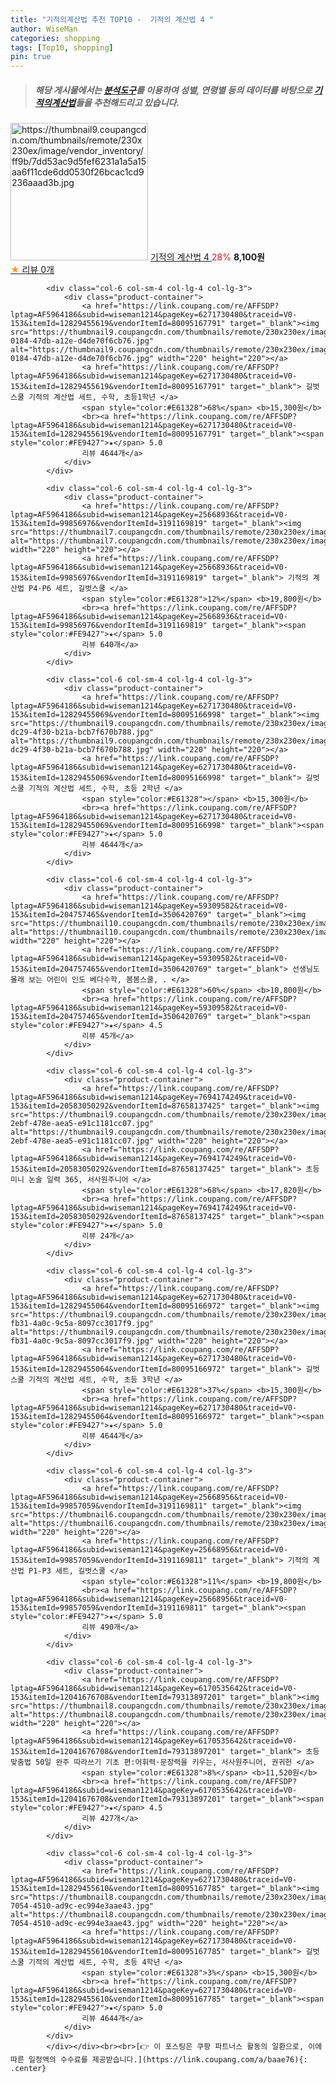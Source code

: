 ```yaml
---
title: "기적의계산법 추천 TOP10 -  기적의 계산법 4 "
author: WiseMan
categories: shopping
tags: [Top10, shopping]
pin: true
---
```


> ##### 해당 게시물에서는 [**분석도구**](https://itemscout.io/)를 이용하여 **성별**, **연령별** 등의 데이터를 바탕으로 [**기적의계산법**](https://link.coupang.com/a/baae76)들을 추천해드리고 있습니다.
<div class="container"><div class="row">
            <div class="col-6 col-sm-4 col-lg-4 col-lg-3">
                <div class="product-container">
                    <a href="https://link.coupang.com/re/AFFSDP?lptag=AF5964186&subid=wiseman1214&pageKey=7704756393&traceid=V0-153&itemId=20637914531&vendorItemId=87711538197" target="_blank"><img src="https://thumbnail9.coupangcdn.com/thumbnails/remote/230x230ex/image/vendor_inventory/ff9b/7dd53ac9d5fef6231a1a5a15aa6f11cde6dd0530f26bcac1cd9236aaad3b.jpg" alt="https://thumbnail9.coupangcdn.com/thumbnails/remote/230x230ex/image/vendor_inventory/ff9b/7dd53ac9d5fef6231a1a5a15aa6f11cde6dd0530f26bcac1cd9236aaad3b.jpg" width="220" height="220"></a>
                    <a href="https://link.coupang.com/re/AFFSDP?lptag=AF5964186&subid=wiseman1214&pageKey=7704756393&traceid=V0-153&itemId=20637914531&vendorItemId=87711538197" target="_blank"> 기적의 계산법 4 </a>
                    <span style="color:#E61328">28%</span> <b>8,100원</b>
                    <br><a href="https://link.coupang.com/re/AFFSDP?lptag=AF5964186&subid=wiseman1214&pageKey=7704756393&traceid=V0-153&itemId=20637914531&vendorItemId=87711538197" target="_blank"><span style="color:#FE9427">★</span> 
                    리뷰 0개</a>
                </div>
            </div>
            
            <div class="col-6 col-sm-4 col-lg-4 col-lg-3">
                <div class="product-container">
                    <a href="https://link.coupang.com/re/AFFSDP?lptag=AF5964186&subid=wiseman1214&pageKey=6271730480&traceid=V0-153&itemId=12829455619&vendorItemId=80095167791" target="_blank"><img src="https://thumbnail9.coupangcdn.com/thumbnails/remote/230x230ex/image/retail/images/2022/01/05/18/9/c22dcbba-0184-47db-a12e-d4de70f6cb76.jpg" alt="https://thumbnail9.coupangcdn.com/thumbnails/remote/230x230ex/image/retail/images/2022/01/05/18/9/c22dcbba-0184-47db-a12e-d4de70f6cb76.jpg" width="220" height="220"></a>
                    <a href="https://link.coupang.com/re/AFFSDP?lptag=AF5964186&subid=wiseman1214&pageKey=6271730480&traceid=V0-153&itemId=12829455619&vendorItemId=80095167791" target="_blank"> 길벗스쿨 기적의 계산법 세트, 수학, 초등1학년 </a>
                    <span style="color:#E61328">68%</span> <b>15,300원</b>
                    <br><a href="https://link.coupang.com/re/AFFSDP?lptag=AF5964186&subid=wiseman1214&pageKey=6271730480&traceid=V0-153&itemId=12829455619&vendorItemId=80095167791" target="_blank"><span style="color:#FE9427">★</span> 5.0
                    리뷰 4644개</a>
                </div>
            </div>
            
            <div class="col-6 col-sm-4 col-lg-4 col-lg-3">
                <div class="product-container">
                    <a href="https://link.coupang.com/re/AFFSDP?lptag=AF5964186&subid=wiseman1214&pageKey=25668936&traceid=V0-153&itemId=99856976&vendorItemId=3191169819" target="_blank"><img src="https://thumbnail7.coupangcdn.com/thumbnails/remote/230x230ex/image/vendor_inventory/2e0a/b07f029dd698f822243072caadbb2192b50f3a25c7742eb8bde74bfc8a00.jpg" alt="https://thumbnail7.coupangcdn.com/thumbnails/remote/230x230ex/image/vendor_inventory/2e0a/b07f029dd698f822243072caadbb2192b50f3a25c7742eb8bde74bfc8a00.jpg" width="220" height="220"></a>
                    <a href="https://link.coupang.com/re/AFFSDP?lptag=AF5964186&subid=wiseman1214&pageKey=25668936&traceid=V0-153&itemId=99856976&vendorItemId=3191169819" target="_blank"> 기적의 계산법 P4-P6 세트, 길벗스쿨 </a>
                    <span style="color:#E61328">12%</span> <b>19,800원</b>
                    <br><a href="https://link.coupang.com/re/AFFSDP?lptag=AF5964186&subid=wiseman1214&pageKey=25668936&traceid=V0-153&itemId=99856976&vendorItemId=3191169819" target="_blank"><span style="color:#FE9427">★</span> 5.0
                    리뷰 640개</a>
                </div>
            </div>
            
            <div class="col-6 col-sm-4 col-lg-4 col-lg-3">
                <div class="product-container">
                    <a href="https://link.coupang.com/re/AFFSDP?lptag=AF5964186&subid=wiseman1214&pageKey=6271730480&traceid=V0-153&itemId=12829455069&vendorItemId=80095166998" target="_blank"><img src="https://thumbnail9.coupangcdn.com/thumbnails/remote/230x230ex/image/retail/images/2022/01/05/18/7/5c4026b9-dc29-4f30-b21a-bcb7f670b788.jpg" alt="https://thumbnail9.coupangcdn.com/thumbnails/remote/230x230ex/image/retail/images/2022/01/05/18/7/5c4026b9-dc29-4f30-b21a-bcb7f670b788.jpg" width="220" height="220"></a>
                    <a href="https://link.coupang.com/re/AFFSDP?lptag=AF5964186&subid=wiseman1214&pageKey=6271730480&traceid=V0-153&itemId=12829455069&vendorItemId=80095166998" target="_blank"> 길벗스쿨 기적의 계산법 세트, 수학, 초등 2학년 </a>
                    <span style="color:#E61328"></span> <b>15,300원</b>
                    <br><a href="https://link.coupang.com/re/AFFSDP?lptag=AF5964186&subid=wiseman1214&pageKey=6271730480&traceid=V0-153&itemId=12829455069&vendorItemId=80095166998" target="_blank"><span style="color:#FE9427">★</span> 5.0
                    리뷰 4644개</a>
                </div>
            </div>
            
            <div class="col-6 col-sm-4 col-lg-4 col-lg-3">
                <div class="product-container">
                    <a href="https://link.coupang.com/re/AFFSDP?lptag=AF5964186&subid=wiseman1214&pageKey=59309582&traceid=V0-153&itemId=204757465&vendorItemId=3506420769" target="_blank"><img src="https://thumbnail10.coupangcdn.com/thumbnails/remote/230x230ex/image/vendor_inventory/4b9c/8645ebd1aa64651ff800768fcdcc47575ccf85ea785d09e87161f9c22b71.jpg" alt="https://thumbnail10.coupangcdn.com/thumbnails/remote/230x230ex/image/vendor_inventory/4b9c/8645ebd1aa64651ff800768fcdcc47575ccf85ea785d09e87161f9c22b71.jpg" width="220" height="220"></a>
                    <a href="https://link.coupang.com/re/AFFSDP?lptag=AF5964186&subid=wiseman1214&pageKey=59309582&traceid=V0-153&itemId=204757465&vendorItemId=3506420769" target="_blank"> 선생님도 몰래 보는 어린이 인도 베다수학, 봄봄스쿨, . </a>
                    <span style="color:#E61328">60%</span> <b>10,800원</b>
                    <br><a href="https://link.coupang.com/re/AFFSDP?lptag=AF5964186&subid=wiseman1214&pageKey=59309582&traceid=V0-153&itemId=204757465&vendorItemId=3506420769" target="_blank"><span style="color:#FE9427">★</span> 4.5
                    리뷰 45개</a>
                </div>
            </div>
            
            <div class="col-6 col-sm-4 col-lg-4 col-lg-3">
                <div class="product-container">
                    <a href="https://link.coupang.com/re/AFFSDP?lptag=AF5964186&subid=wiseman1214&pageKey=7694174249&traceid=V0-153&itemId=20583050292&vendorItemId=87658137425" target="_blank"><img src="https://thumbnail9.coupangcdn.com/thumbnails/remote/230x230ex/image/retail/images/2023/11/03/12/5/a98e4aab-2ebf-478e-aea5-e91c1181cc07.jpg" alt="https://thumbnail9.coupangcdn.com/thumbnails/remote/230x230ex/image/retail/images/2023/11/03/12/5/a98e4aab-2ebf-478e-aea5-e91c1181cc07.jpg" width="220" height="220"></a>
                    <a href="https://link.coupang.com/re/AFFSDP?lptag=AF5964186&subid=wiseman1214&pageKey=7694174249&traceid=V0-153&itemId=20583050292&vendorItemId=87658137425" target="_blank"> 초등 미니 논술 일력 365, 서사원주니어 </a>
                    <span style="color:#E61328">68%</span> <b>17,820원</b>
                    <br><a href="https://link.coupang.com/re/AFFSDP?lptag=AF5964186&subid=wiseman1214&pageKey=7694174249&traceid=V0-153&itemId=20583050292&vendorItemId=87658137425" target="_blank"><span style="color:#FE9427">★</span> 5.0
                    리뷰 24개</a>
                </div>
            </div>
            
            <div class="col-6 col-sm-4 col-lg-4 col-lg-3">
                <div class="product-container">
                    <a href="https://link.coupang.com/re/AFFSDP?lptag=AF5964186&subid=wiseman1214&pageKey=6271730480&traceid=V0-153&itemId=12829455064&vendorItemId=80095166972" target="_blank"><img src="https://thumbnail9.coupangcdn.com/thumbnails/remote/230x230ex/image/retail/images/2022/01/05/18/6/7b7b8418-fb31-4a0c-9c5a-8097cc3017f9.jpg" alt="https://thumbnail9.coupangcdn.com/thumbnails/remote/230x230ex/image/retail/images/2022/01/05/18/6/7b7b8418-fb31-4a0c-9c5a-8097cc3017f9.jpg" width="220" height="220"></a>
                    <a href="https://link.coupang.com/re/AFFSDP?lptag=AF5964186&subid=wiseman1214&pageKey=6271730480&traceid=V0-153&itemId=12829455064&vendorItemId=80095166972" target="_blank"> 길벗스쿨 기적의 계산법 세트, 수학, 초등 3학년 </a>
                    <span style="color:#E61328">37%</span> <b>15,300원</b>
                    <br><a href="https://link.coupang.com/re/AFFSDP?lptag=AF5964186&subid=wiseman1214&pageKey=6271730480&traceid=V0-153&itemId=12829455064&vendorItemId=80095166972" target="_blank"><span style="color:#FE9427">★</span> 5.0
                    리뷰 4644개</a>
                </div>
            </div>
            
            <div class="col-6 col-sm-4 col-lg-4 col-lg-3">
                <div class="product-container">
                    <a href="https://link.coupang.com/re/AFFSDP?lptag=AF5964186&subid=wiseman1214&pageKey=25668956&traceid=V0-153&itemId=99857059&vendorItemId=3191169811" target="_blank"><img src="https://thumbnail6.coupangcdn.com/thumbnails/remote/230x230ex/image/vendor_inventory/77cb/4099de9fe5a87004d522cfe64a92704b5298dae07bfd36fe7794a307b34f.jpg" alt="https://thumbnail6.coupangcdn.com/thumbnails/remote/230x230ex/image/vendor_inventory/77cb/4099de9fe5a87004d522cfe64a92704b5298dae07bfd36fe7794a307b34f.jpg" width="220" height="220"></a>
                    <a href="https://link.coupang.com/re/AFFSDP?lptag=AF5964186&subid=wiseman1214&pageKey=25668956&traceid=V0-153&itemId=99857059&vendorItemId=3191169811" target="_blank"> 기적의 계산법 P1-P3 세트, 길벗스쿨 </a>
                    <span style="color:#E61328">11%</span> <b>19,800원</b>
                    <br><a href="https://link.coupang.com/re/AFFSDP?lptag=AF5964186&subid=wiseman1214&pageKey=25668956&traceid=V0-153&itemId=99857059&vendorItemId=3191169811" target="_blank"><span style="color:#FE9427">★</span> 5.0
                    리뷰 490개</a>
                </div>
            </div>
            
            <div class="col-6 col-sm-4 col-lg-4 col-lg-3">
                <div class="product-container">
                    <a href="https://link.coupang.com/re/AFFSDP?lptag=AF5964186&subid=wiseman1214&pageKey=6170535642&traceid=V0-153&itemId=12041676708&vendorItemId=79313897201" target="_blank"><img src="https://thumbnail8.coupangcdn.com/thumbnails/remote/230x230ex/image/vendor_inventory/e95d/1afc383a5a4c2232d6257d23e1a85d9f9e5d0ab2438d3c0b628e4fd9b34e.png" alt="https://thumbnail8.coupangcdn.com/thumbnails/remote/230x230ex/image/vendor_inventory/e95d/1afc383a5a4c2232d6257d23e1a85d9f9e5d0ab2438d3c0b628e4fd9b34e.png" width="220" height="220"></a>
                    <a href="https://link.coupang.com/re/AFFSDP?lptag=AF5964186&subid=wiseman1214&pageKey=6170535642&traceid=V0-153&itemId=12041676708&vendorItemId=79313897201" target="_blank"> 초등 맞춤법 50일 완주 따라쓰기 기초 편:어휘력·문장력을 키우는, 서사원주니어, 권귀헌 </a>
                    <span style="color:#E61328">8%</span> <b>11,520원</b>
                    <br><a href="https://link.coupang.com/re/AFFSDP?lptag=AF5964186&subid=wiseman1214&pageKey=6170535642&traceid=V0-153&itemId=12041676708&vendorItemId=79313897201" target="_blank"><span style="color:#FE9427">★</span> 4.5
                    리뷰 427개</a>
                </div>
            </div>
            
            <div class="col-6 col-sm-4 col-lg-4 col-lg-3">
                <div class="product-container">
                    <a href="https://link.coupang.com/re/AFFSDP?lptag=AF5964186&subid=wiseman1214&pageKey=6271730480&traceid=V0-153&itemId=12829455610&vendorItemId=80095167785" target="_blank"><img src="https://thumbnail8.coupangcdn.com/thumbnails/remote/230x230ex/image/retail/images/2022/01/05/18/5/927af53f-7054-4510-ad9c-ec994e3aae43.jpg" alt="https://thumbnail8.coupangcdn.com/thumbnails/remote/230x230ex/image/retail/images/2022/01/05/18/5/927af53f-7054-4510-ad9c-ec994e3aae43.jpg" width="220" height="220"></a>
                    <a href="https://link.coupang.com/re/AFFSDP?lptag=AF5964186&subid=wiseman1214&pageKey=6271730480&traceid=V0-153&itemId=12829455610&vendorItemId=80095167785" target="_blank"> 길벗스쿨 기적의 계산법 세트, 수학, 초등 4학년 </a>
                    <span style="color:#E61328">3%</span> <b>15,300원</b>
                    <br><a href="https://link.coupang.com/re/AFFSDP?lptag=AF5964186&subid=wiseman1214&pageKey=6271730480&traceid=V0-153&itemId=12829455610&vendorItemId=80095167785" target="_blank"><span style="color:#FE9427">★</span> 5.0
                    리뷰 4644개</a>
                </div>
            </div>
            </div></div><br><br>[👉 이 포스팅은 쿠팡 파트너스 활동의 일환으로, 이에 따른 일정액의 수수료를 제공받습니다.](https://link.coupang.com/a/baae76){: .center}